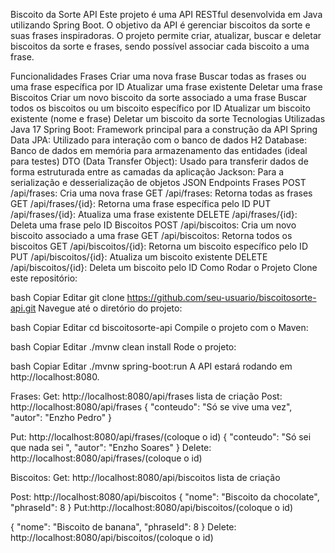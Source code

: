 

Biscoito da Sorte API
Este projeto é uma API RESTful desenvolvida em Java utilizando Spring Boot. O objetivo da API é gerenciar biscoitos da sorte e suas frases inspiradoras. O projeto permite criar, atualizar, buscar e deletar biscoitos da sorte e frases, sendo possível associar cada biscoito a uma frase.

Funcionalidades
Frases
Criar uma nova frase
Buscar todas as frases ou uma frase específica por ID
Atualizar uma frase existente
Deletar uma frase
Biscoitos
Criar um novo biscoito da sorte associado a uma frase
Buscar todos os biscoitos ou um biscoito específico por ID
Atualizar um biscoito existente (nome e frase)
Deletar um biscoito da sorte
Tecnologias Utilizadas
Java 17
Spring Boot: Framework principal para a construção da API
Spring Data JPA: Utilizado para interação com o banco de dados
H2 Database: Banco de dados em memória para armazenamento das entidades (ideal para testes)
DTO (Data Transfer Object): Usado para transferir dados de forma estruturada entre as camadas da aplicação
Jackson: Para a serialização e desserialização de objetos JSON
Endpoints
Frases
POST /api/frases: Cria uma nova frase
GET /api/frases: Retorna todas as frases
GET /api/frases/{id}: Retorna uma frase específica pelo ID
PUT /api/frases/{id}: Atualiza uma frase existente
DELETE /api/frases/{id}: Deleta uma frase pelo ID
Biscoitos
POST /api/biscoitos: Cria um novo biscoito associado a uma frase
GET /api/biscoitos: Retorna todos os biscoitos
GET /api/biscoitos/{id}: Retorna um biscoito específico pelo ID
PUT /api/biscoitos/{id}: Atualiza um biscoito existente
DELETE /api/biscoitos/{id}: Deleta um biscoito pelo ID
Como Rodar o Projeto
Clone este repositório:

bash
Copiar
Editar
git clone https://github.com/seu-usuario/biscoitosorte-api.git
Navegue até o diretório do projeto:

bash
Copiar
Editar
cd biscoitosorte-api
Compile o projeto com o Maven:

bash
Copiar
Editar
./mvnw clean install
Rode o projeto:

bash
Copiar
Editar
./mvnw spring-boot:run
A API estará rodando em http://localhost:8080.

Frases:
Get: http://localhost:8080/api/frases
lista de criação
Post: http://localhost:8080/api/frases
{
  "conteudo": "Só se vive uma vez",
  "autor": "Enzho Pedro"
}

Put: http://localhost:8080/api/frases/(coloque o id)
{
  "conteudo": "Só sei que nada sei ",
  "autor": "Enzho Soares"
}
Delete:
http://localhost:8080/api/frases/(coloque o id)

Biscoitos:
Get: http://localhost:8080/api/biscoitos
lista de criação

Post: http://localhost:8080/api/biscoitos
{
  "nome": "Biscoito da chocolate",
  "phraseId": 8
}
Put:http://localhost:8080/api/biscoitos/(coloque o id)

{
  "nome": "Biscoito de banana",
  "phraseId": 8
}
Delete: http://localhost:8080/api/biscoitos/(coloque o id)
